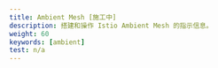 ```yaml
---
title: Ambient Mesh [施工中]
description: 搭建和操作 Istio Ambient Mesh 的指示信息。
weight: 60
keywords: [ambient]
test: n/a
---
```

